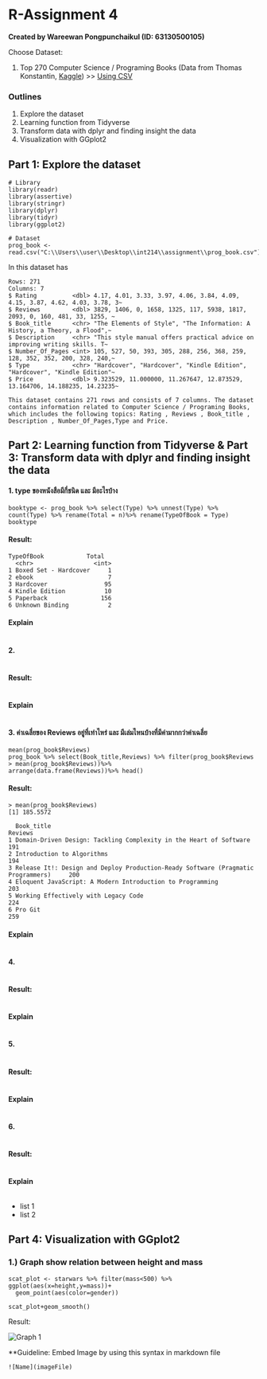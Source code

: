 # R-Assignment 4

**Created by Wareewan Pongpunchaikul (ID: 63130500105)**

Choose Dataset:
1. Top 270 Computer Science / Programing Books (Data from Thomas Konstantin, [Kaggle](https://www.kaggle.com/thomaskonstantin/top-270-rated-computer-science-programing-books)) >> [Using CSV](https://raw.githubusercontent.com/safesit23/INT214-Statistics/main/datasets/prog_book.csv)

### Outlines
1. Explore the dataset
2. Learning function from Tidyverse
3. Transform data with dplyr and finding insight the data
4. Visualization with GGplot2

## Part 1: Explore the dataset

```
# Library
library(readr)
library(assertive)
library(stringr)
library(dplyr)
library(tidyr)
library(ggplot2)

# Dataset
prog_book <- read.csv("C:\\Users\\user\\Desktop\\int214\\assignment\\prog_book.csv")
```
In this dataset has 
```
Rows: 271
Columns: 7
$ Rating          <dbl> 4.17, 4.01, 3.33, 3.97, 4.06, 3.84, 4.09, 4.15, 3.87, 4.62, 4.03, 3.78, 3~
$ Reviews         <dbl> 3829, 1406, 0, 1658, 1325, 117, 5938, 1817, 2093, 0, 160, 481, 33, 1255, ~
$ Book_title      <chr> "The Elements of Style", "The Information: A History, a Theory, a Flood",~
$ Description     <chr> "This style manual offers practical advice on improving writing skills. T~
$ Number_Of_Pages <int> 105, 527, 50, 393, 305, 288, 256, 368, 259, 128, 352, 352, 200, 328, 240,~
$ Type            <chr> "Hardcover", "Hardcover", "Kindle Edition", "Hardcover", "Kindle Edition"~
$ Price           <dbl> 9.323529, 11.000000, 11.267647, 12.873529, 13.164706, 14.188235, 14.23235~
```
```
This dataset contains 271 rows and consists of 7 columns. The dataset contains information related to Computer Science / Programing Books, 
which includes the following topics: Rating , Reviews , Book_title , Description , Number_Of_Pages,Type and Price.
```
## Part 2: Learning function from Tidyverse & Part 3: Transform data with dplyr and finding insight the data
#### 1. type ของหนังสือมีกี่ชนิด และ มีอะไรบ้าง
```
booktype <- prog_book %>% select(Type) %>% unnest(Type) %>% count(Type) %>% rename(Total = n)%>% rename(TypeOfBook = Type)
booktype 
```
#### Result:
```
TypeOfBook            Total
  <chr>                 <int>
1 Boxed Set - Hardcover     1
2 ebook                     7
3 Hardcover                95
4 Kindle Edition           10
5 Paperback               156
6 Unknown Binding           2
```
#### Explain
```
```
#### 2. 
```

```
#### Result:
```

```
#### Explain
```
```
#### 3. ค่าเฉลี่ยของ Reviews อยู่ที่เท่าไหร่ และ มีเล่มไหนบ้างที่มีค่ามากกว่าค่าเฉลี่ย
```
mean(prog_book$Reviews)
prog_book %>% select(Book_title,Reviews) %>% filter(prog_book$Reviews > mean(prog_book$Reviews))%>%
arrange(data.frame(Reviews))%>% head()
```
#### Result:
```
> mean(prog_book$Reviews)
[1] 185.5572

  Book_title                                                                         Reviews
1 Domain-Driven Design: Tackling Complexity in the Heart of Software                   191
2 Introduction to Algorithms                                                           194
3 Release It!: Design and Deploy Production-Ready Software (Pragmatic Programmers)     200
4 Eloquent JavaScript: A Modern Introduction to Programming                            203
5 Working Effectively with Legacy Code                                                 224
6 Pro Git                                                                              259

```
#### Explain
```
```
#### 4. 
```

```
#### Result:
```

```
#### Explain
```
```
#### 5. 
```

```
#### Result:
```

```
#### Explain
```
```
#### 6. 
```

```
#### Result:
```

```
#### Explain
```
```
- list 1
- list 2

## Part 4: Visualization with GGplot2
### 1.) Graph show relation between height and mass
```
scat_plot <- starwars %>% filter(mass<500) %>% ggplot(aes(x=height,y=mass))+
  geom_point(aes(color=gender))

scat_plot+geom_smooth()
```
Result:

![Graph 1](graph1.png)

**Guideline:
Embed Image by using this syntax in markdown file
````
![Name](imageFile)
````

